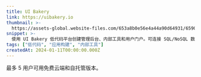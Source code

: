 ```yaml
---
title: UI Bakery
link: https://uibakery.io
thumbnail: >-
  https://assets-global.website-files.com/653a8b0e56e4a44a90d64931/659092e84b3e0306b4959cef_webclip.png
snippet: >-
  使用 UI Bakery 低代码平台创建管理后台、内部工具和用户门户。可连接 SQL/NoSQL 数据库、HTTP API 及第三方服务。
tags: ["低代码", "应用构建", "内部工具"]
createdAt: 2024-01-11T00:00:00.000Z
---
```

最多 5 用户可用免费云端和自托管版本。